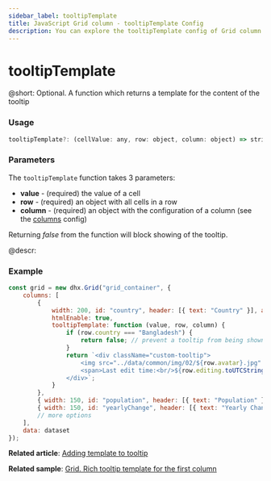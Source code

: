 ```yaml
---
sidebar_label: tooltipTemplate
title: JavaScript Grid column - tooltipTemplate Config 
description: You can explore the tooltipTemplate config of Grid column in the documentation of the DHTMLX JavaScript UI library. Browse developer guides and API reference, try out code examples and live demos, and download a free 30-day evaluation version of DHTMLX Suite.
---
```


# tooltipTemplate

@short: Optional. A function which returns a template for the content of the tooltip

### Usage

~~~jsx
tooltipTemplate?: (cellValue: any, row: object, column: object) => string;
~~~

### Parameters

The `tooltipTemplate` function takes 3 parameters:

- **value** - (required) the value of a cell
- **row** - (required) an object with all cells in a row
- **column** - (required) an object with the configuration of a column (see the [columns](grid/api/grid_columns_config.md) config)

Returning *false* from the function will block showing of the tooltip.

@descr:
### Example

~~~jsx
const grid = new dhx.Grid("grid_container", {
    columns: [
        {
            width: 200, id: "country", header: [{ text: "Country" }], align: "left",
            htmlEnable: true, 
            tooltipTemplate: function (value, row, column) { 
                if (row.country === "Bangladesh") {
                    return false; // prevent a tooltip from being shown
                }
                return `<div className="custom-tooltip"> 
                    <img src="../data/common/img/02/${row.avatar}.jpg" /> 
                    <span>Last edit time:<br/>${row.editing.toUTCString()}</span> 
                </div>`; 
            } 
        },
        { width: 150, id: "population", header: [{ text: "Population" }] },
        { width: 150, id: "yearlyChange", header: [{ text: "Yearly Change" }] },
        // more options
    ],
    data: dataset
});
~~~

**Related article**: [Adding template to tooltip](grid/customization.md#adding-template-to-tooltip)

**Related sample**: [Grid. Rich tooltip template for the first column](https://snippet.dhtmlx.com/md8tr3pr)